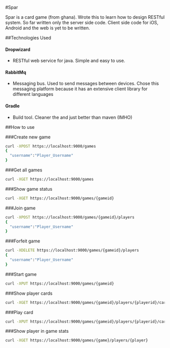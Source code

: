 #Spar

Spar is a card game (from ghana). Wrote this to learn how to design RESTful system. So far written only the server side code. Client side code for iOS, Android and the web is yet to be written.

##Technologies Used
#### Dropwizard 
* RESTful web service for java. Simple and easy to use.

#### RabbitMq
* Messaging bus. Used to send messages between devices. Chose this messaging platform because it has an extensive client library for different languages

#### Gradle
* Build tool. Cleaner the and just better than maven (IMHO)

##How to use

###Create new game

```bash
curl -XPOST https://localhost:9000/games
{
  "username":"Player_Username"
}
```


###Get all games
```bash
curl -XGET https://localhost:9000/games
```

###Show game status
```bash
curl -XGET https://localhost:9000/games/{gameid}
```

###Join game
```bash
curl -XPOST https://localhost:9000/games/{gameid}/players
{
  "username":"Player_Username"
}
```

###Forfeit game
```bash
curl -XDELETE https://localhost:9000/games/{gameid}/players
{
  "username":"Player_Username"
}
```

###Start game
```bash
curl -XPUT https://localhost:9000/games/{gameid}
```

###Show player cards
```bash
curl -XGET https://localhost:9000/games/{gameid}/players/{playerid}/cards
```

###Play card
```bash
curl -XPUT https://localhost:9000/games/{gameid}/players/{playerid}/cards/{playedCard}
```

###Show player in game stats
```bash
curl -XGET https://localhost:9000/games/{game}/players/{player}
```
